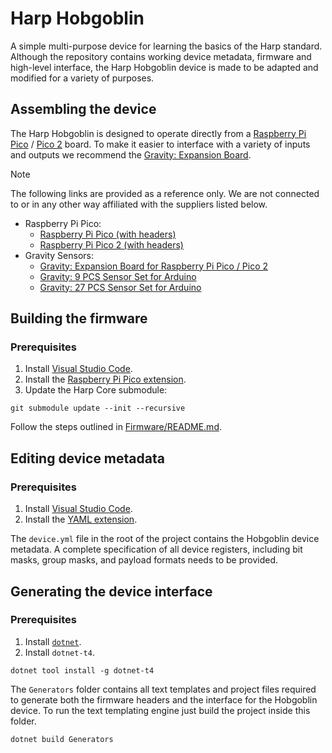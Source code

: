 # Harp Hobgoblin

A simple multi-purpose device for learning the basics of the Harp standard. Although the repository contains working device metadata, firmware and high-level interface, the Harp Hobgoblin device is made to be adapted and modified for a variety of purposes.

## Assembling the device

The Harp Hobgoblin is designed to operate directly from a [Raspberry Pi Pico](https://www.raspberrypi.com/products/raspberry-pi-pico/) / [Pico 2](https://www.raspberrypi.com/products/raspberry-pi-pico-2/) board. To make it easier to interface with a variety of inputs and outputs we recommend the [Gravity: Expansion Board](https://www.dfrobot.com/product-2393.html).

> [!NOTE]
> The following links are provided as a reference only. We are not connected to or in any other way affiliated with the suppliers listed below.

  - Raspberry Pi Pico:
    - [Raspberry Pi Pico (with headers)](https://thepihut.com/products/raspberry-pi-pico?src=raspberrypi&variant=41925332566211)
    - [Raspberry Pi Pico 2 (with headers)](https://thepihut.com/products/raspberry-pi-pico-2?variant=54063366701441)
  - Gravity Sensors:
    - [Gravity: Expansion Board for Raspberry Pi Pico / Pico 2](https://www.dfrobot.com/product-2393.html)
    - [Gravity: 9 PCS Sensor Set for Arduino](https://www.dfrobot.com/product-110.html)
    - [Gravity: 27 PCS Sensor Set for Arduino](https://www.dfrobot.com/product-725.html)

## Building the firmware

### Prerequisites

1. Install [Visual Studio Code](https://code.visualstudio.com/).
2. Install the [Raspberry Pi Pico extension](https://marketplace.visualstudio.com/items?itemName=raspberry-pi.raspberry-pi-pico).
3. Update the Harp Core submodule:
```
git submodule update --init --recursive
```

Follow the steps outlined in [Firmware/README.md](/Firmware/README.md).

## Editing device metadata

### Prerequisites

1. Install [Visual Studio Code](https://code.visualstudio.com/).
2. Install the [YAML extension](https://marketplace.visualstudio.com/items?itemName=redhat.vscode-yaml).

The `device.yml` file in the root of the project contains the Hobgoblin device metadata. A complete specification of all device registers, including bit masks, group masks, and payload formats needs to be provided.

## Generating the device interface

### Prerequisites

1. Install [`dotnet`](https://dotnet.microsoft.com/).
2. Install `dotnet-t4`.
```
dotnet tool install -g dotnet-t4
```

The `Generators` folder contains all text templates and project files required to generate both the firmware headers and the interface for the Hobgoblin device. To run the text templating engine just build the project inside this folder.

```
dotnet build Generators
```

